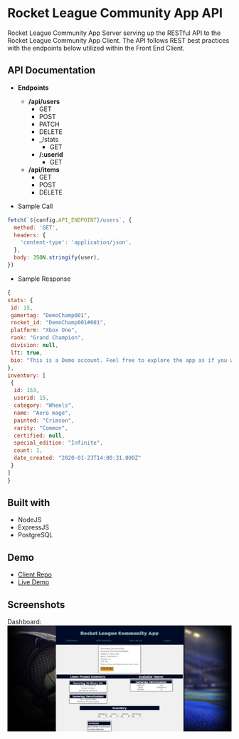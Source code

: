 # Rocket League Community App API
Rocket League Community App Server serving up the RESTful API to the Rocket League Community App Client. The API follows REST best practices with the endpoints below utilized within the Front End Client. 

## API Documentation

* **Endpoints**
  * **/api/users**
    * GET
    * POST
    * PATCH
    * DELETE
    * _/stats
      * GET
    * **/:userid**
      * GET
  * **/api/items**
    * GET
    * POST
    * DELETE
    
    
* Sample Call
 ```javascript
 fetch(`${config.API_ENDPOINT}/users`, {
   method: 'GET',
   headers: {
     'content-type': 'application/json',
   },
   body: JSON.stringify(user),
 })
 ```
 * Sample Response
 ```javascript
{
 stats: {
  id: 15,
  gamertag: "DemoChamp001",
  rocket_id: "DemoChamp001#001",
  platform: "Xbox One",
  rank: "Grand Champion",
  division: null,
  lft: true,
  bio: "This is a Demo account. Feel free to explore the app as if you were an active user. "
 },
 inventory: [
  {
   id: 153,
   userid: 15,
   category: "Wheels",
   name: "Aero mage",
   painted: "Crimson",
   rarity: "Common",
   certified: null,
   special_edition: "Infinite",
   count: 1,
   date_created: "2020-01-23T14:00:31.000Z"
  }
 ]
}
 ```
 
## Built with
* NodeJS
* ExpressJS
* PostgreSQL

## Demo

- [Client Repo](https://github.com/djbradleyii/rl-community-app)
- [Live Demo](https://rocket-league-community-app.now.sh/)


## Screenshots

Dashboard:
![Dashboard](https://github.com/djbradleyii/rl-community-app/blob/master/src/imgs/screenshots/dashboard.png?raw=true)
